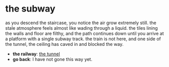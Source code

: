 # the subway

as you descend the staircase, you notice the air grow extremely still. the stale atmosphere feels almost like wading through a liquid. the tiles lining the walls and floor are filthy, and the path continues down until you arrive at a platform with a single subway track. the train is not here, and one side of the tunnel, the ceiling has caved in and blocked the way.

- **the railway**: [the tunnel](the-tunnel-Nub6xaj.md)
- **go back**: I have not gone this way yet.
